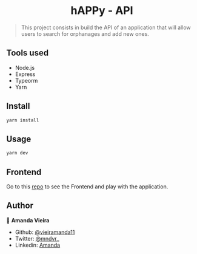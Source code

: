 <h1 align="center">hAPPy - API</h1>

> This project consists in build the API of an application that will allow users to search for orphanages and add new ones.

## Tools used

- Node.js
- Express
- Typeorm
- Yarn

## Install

```sh
yarn install
```

## Usage

```sh
yarn dev
```

## Frontend

>
Go to this [repo](https://github.com/vieiramanda11/react-happy) to see the Frontend and play with the application.

## Author

👤 **Amanda Vieira**

- Github: [@vieiramanda11](https://github.com/vieiramanda11)
- Twitter: [@mndvr\_](https://twitter.com/mndvr_)
- Linkedin: [Amanda](https://www.linkedin.com/in/amandavieira23/)
